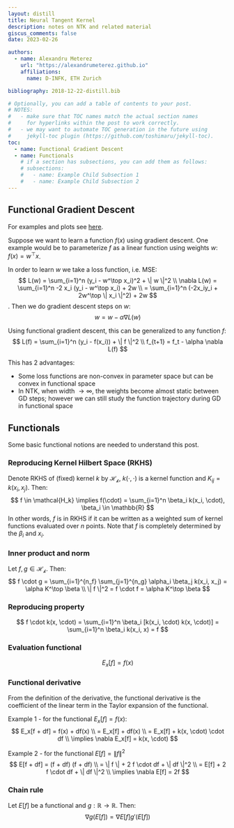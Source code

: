 ```yaml
---
layout: distill
title: Neural Tangent Kernel 
description: notes on NTK and related material
giscus_comments: false
date: 2023-02-26

authors:
  - name: Alexandru Meterez
    url: "https://alexandrumeterez.github.io"
    affiliations:
      name: D-INFK, ETH Zurich

bibliography: 2018-12-22-distill.bib

# Optionally, you can add a table of contents to your post.
# NOTES:
#   - make sure that TOC names match the actual section names
#     for hyperlinks within the post to work correctly.
#   - we may want to automate TOC generation in the future using
#     jekyll-toc plugin (https://github.com/toshimaru/jekyll-toc).
toc:
  - name: Functional Gradient Descent
  - name: Functionals
    # if a section has subsections, you can add them as follows:
    # subsections:
    #   - name: Example Child Subsection 1
    #   - name: Example Child Subsection 2
---
```


## Functional Gradient Descent
For examples and plots see [here](https://simple-complexities.github.io/optimization/functional/gradient/descent/2020/03/04/functional-gradient-descent.html).

Suppose we want to learn a function $f(x)$ using gradient descent. One example would be to parameterize $f$ as a linear function using weights $w$: $f(x) = w^\top x$. 

In order to learn $w$ we take a loss function, i.e. MSE: 
$$
L(w) = \sum_{i=1}^n (y_i - w^\top x_i)^2 + \| w \|^2 \\
\nabla L(w) = \sum_{i=1}^n -2 x_i (y_i - w^\top x_i) + 2w \\
= \sum_{i=1}^n (-2x_iy_i + 2w^\top \| x_i \|^2) + 2w
$$. 
Then we do gradient descent steps on $w$: 
$$w = w - \alpha \nabla L(w)$$

Using functional gradient descent, this can be generalized to any function $f$: 
$$
L(f) = \sum_{i=1}^n (y_i - f(x_i)) + \| f \|^2 \\
f_{t+1} = f_t - \alpha \nabla L(f)
$$

This has 2 advantages:
- Some loss functions are non-convex in parameter space but can be convex in functional space
- In NTK, when width $\rightarrow \infty$, the weights become almost static between GD steps; however we can still study the function trajectory during GD in functional space

## Functionals
Some basic functional notions are needed to understand this post.

### Reproducing Kernel Hilbert Space (RKHS)
Denote RKHS of (fixed) kernel $k$ by $\mathcal{H_k}$, $k(\cdot, \cdot)$ is a kernel function and $K_{ij} = k(x_i, x_j)$. Then:
$$
f \in \mathcal{H_k} \implies f(\cdot) = \sum_{i=1}^n \beta_i k(x_i, \cdot), \beta_i \in \mathbb{R}
$$
In other words, $f$ is in RKHS if it can be written as a weighted sum of kernel functions evaluated over $n$ points. Note that $f$ is completely determined by the $\beta_i$ and $x_i$.

### Inner product and norm
Let $f, g \in \mathcal{H_k}$. Then:
$$
f \cdot g = \sum_{i=1}^{n_f} \sum_{j=1}^{n_g} \alpha_i \beta_j k(x_i, x_j) = \alpha K^\top \beta \\
\| f \|^2 = f \cdot f = \alpha K^\top \beta
$$

### Reproducing property
$$
f \cdot k(x, \cdot) = \sum_{i=1}^n \beta_i [k(x_i, \cdot) k(x, \cdot)] = \sum_{i=1}^n \beta_i k(x_i, x) = f
$$

### Evaluation functional
$$
E_x[f] = f(x)
$$

### Functional derivative
From the definition of the derivative, the functional derivative is the coefficient of the linear term in the Taylor expansion of the functional.

Example 1 - for the functional $E_x[f] = f(x)$:
$$
E_x[f + df] = f(x) + df(x) \\
= E_x[f] + df(x) \\
= E_x[f] + k(x, \cdot) \cdot df \\
\implies \nabla E_x[f] = k(x, \cdot)
$$

Example 2 - for the functional $E[f] = \| f \|^2$
$$
E[f + df] = (f + df) (f + df) \\
= \| f \| + 2 f \cdot df + \| df \|^2 \\
= E[f] + 2 f \cdot df + \| df \|^2 \\ 
\implies \nabla E[f] = 2f
$$

### Chain rule
Let $E[f]$ be a functional and $g : \mathbb{R} \to \mathbb{R}$. Then:
$$
\nabla g(E[f]) = \nabla E[f] g'(E[f])
$$